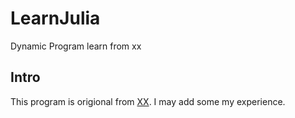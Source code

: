 # LearnJulia
Dynamic Program learn from xx
## Intro
This program is origional from [XX]([http://www.google.com/](https://github.com/2xu2/Julia_compecon_2023_Summer_Xing_Xu)https://github.com/2xu2/Julia_compecon_2023_Summer_Xing_Xu).
I may add some my experience.
